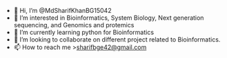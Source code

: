 - 👋 Hi, I’m @MdSharifKhanBG15042
- 👀 I’m interested in Bioinformatics, System Biology, Next generation sequencing, and Genomics and protemics
- 🌱 I’m currently learning python for Bioinformatics
- 💞️ I’m looking to collaborate on different project related to Bioinformatics.
- 📫 How to reach me >sharifbge42@gmail.com

<!---
MdSharifKhanBG15042/MdSharifKhanBG15042 is a ✨ special ✨ repository because its `README.md` (this file) appears on your GitHub profile.
You can click the Preview link to take a look at your changes.
--->
